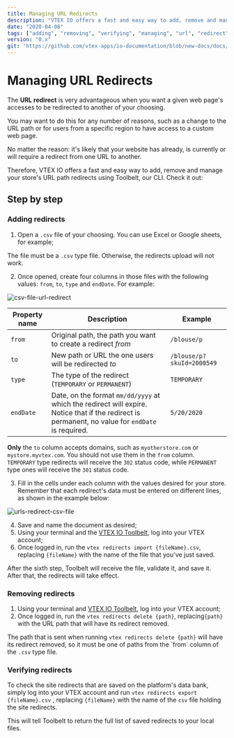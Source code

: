 ```yaml
---
title: Managing URL Redirects
description: "VTEX IO offers a fast and easy way to add, remove and manage your store's URL redirects using Toolbelt, our CLI! Check out now the step by step."
date: "2020-04-08"
tags: ["adding", "removing", "verifying", "managing", "url", "redirect"]
version: "0.x"
git: "https://github.com/vtex-apps/io-documentation/blob/new-docs/docs/en/Recipes/store-management/managing-url-redirects.md"
---
```


# Managing URL Redirects
  
The **URL redirect** is very advantageous when you want a given web page's accesses to be redirected to another of your choosing. 

You may want to do this for any number of reasons, such as a change to the URL path or for users from a specific region to have access to a custom web page.

No matter the reason: it's likely that your website has already, is currently or will require a redirect from one URL to another.

Therefore, VTEX IO offers a fast and easy way to add, remove and manage your store's URL path redirects using Toolbelt, our CLI. Check it out:
  
## Step by step

### Adding redirects

1. Open a `.csv` file of your choosing. You can use Excel or Google sheets, for example;

<div class="alert alert-warning">
The file must be a <code>.csv</code> type file. Otherwise, the redirects upload will not work.
</div>

2. Once opened, create four columns in those files with the following values: `from`, `to`, `type` and `endDate`. For example:

![csv-file-url-redirect](https://user-images.githubusercontent.com/52087100/78804703-dabb8880-7996-11ea-9fa6-2acd8766f67d.png)

| Property name | Description | Example |
|--|--|--|
| `from` | Original path, the path you want to create a redirect *from* | `/blouse/p` |
| `to` | New path or URL the one users will be redirected *to* | `/blouse/p?skuId=2000549` |
| `type` | The type of the redirect (`TEMPORARY` or `PERMANENT`) | `TEMPORARY` |
| `endDate` | Date, on the format `mm/dd/yyyy` at which the redirect will expire. Notice that if the redirect is permanent, no value for `endDate` is required. | `5/20/2020` |

<div class="alert alert-info">
<strong>Only</strong> the <code>to</code> column accepts domains, such as <code>myotherstore.com</code> or <code>mystore.myvtex.com</code>. You should not use them in the <code>from</code> column. 
</div>

<div class="alert alert-warning">
<code>TEMPORARY</code> type redirects will receive the <code>302</code> status code, while <code>PERMANENT</code> type ones will receive the <code>301</code> status code.
</div>

3. Fill in the cells under each column with the values desired for your store. Remember that each redirect's data must be entered on different lines, as shown in the example below: 

![urls-redirect-csv-file](https://user-images.githubusercontent.com/18706156/78902791-a3111700-7a50-11ea-8089-c4fe094a51fb.png)

4. Save and name the document as desired;
5. Using your terminal and the [VTEX IO Toolbelt](https://vtex.io/docs/recipes/store/installing-the-vtex-io-toolbelt/), log into your VTEX account;
6. Once logged in, run the `vtex redirects import {fileName}.csv`, replacing `{fileName}` with the name of the file that you've just saved.

After the sixth step, Toolbelt will receive the file, validate it, and save it. After that, the redirects will take effect.

### Removing redirects

1. Using your terminal and [VTEX IO Toolbelt](https://vtex.io/docs/recipes/store/installing-the-vtex-io-toolbelt/), log into your VTEX account;
2. Once logged in, run the `vtex redirects delete {path}`, replacing`{path}` with the URL path that will have its redirect removed.

<div class="alert alert-warning">
The path that is sent when running <code>vtex redirects delete {path}</code> will have its redirect removed, so it must be one of paths from the `from` column of the <code>.csv</code> type file.
</div>

### Verifying redirects

To check the site redirects that are saved on the platform's data bank, simply log into your VTEX account and run `vtex redirects export {fileName}.csv` , replacing `{fileName}` with the name of the `csv` file holding the site redirects. 

This will tell Toolbelt to return the full list of saved redirects to your local files.
